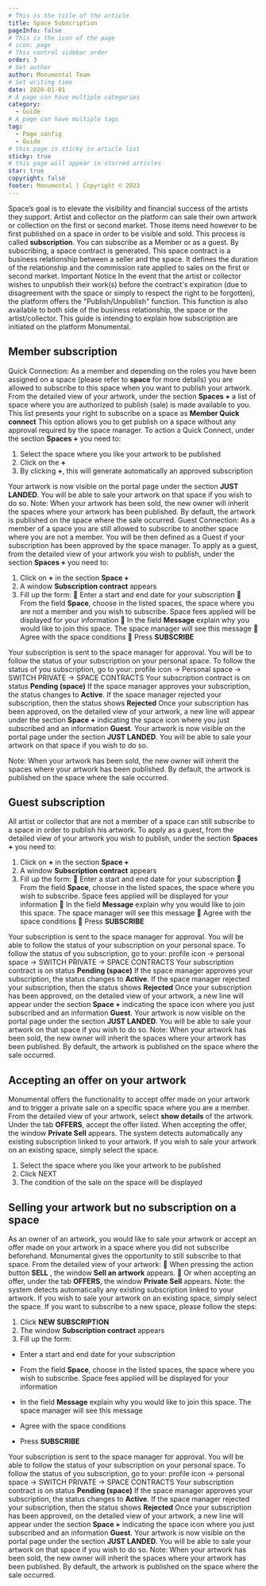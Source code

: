 ```yaml
---
# This is the title of the article
title: Space Subscription
pageInfo: false
# This is the icon of the page
# icon: page
# This control sidebar order
order: 3
# Set author
author: Monumental Team     
# Set writing time
date: 2020-01-01
# A page can have multiple categories
category:
  - Guide
# A page can have multiple tags
tag:
  - Page config
  - Guide
# this page is sticky in article list
sticky: true
# this page will appear in starred articles
star: true
copyright: false
footer: Monumental | Copyright © 2023
---
```

Space’s goal is to elevate the visibility and financial success of the artists they
support.
Artist and collector on the platform can sale their own artwork or collection on the first
or second market. Those items need however to be first published on a space in
order to be visible and sold.
This process is called **subscription**. You can subscribe as a Member or as a guest.
By subscribing, a space contract is generated. This space contract is a business
relationship between a seller and the space. It defines the duration of the relationship
and the commission rate applied to sales on the first or second market.
Important Notice
In the event that the artist or collector wishes to unpublish their work(s) before the
contract&#39;s expiration (due to disagreement with the space or simply to respect the
right to be forgotten), the platform offers the &quot;Publish/Unpublish&quot; function. This
function is also available to both side of the business relationship, the space or the
artist/collector.
This guide is intending to explain how subscription are initiated on the platform
Monumental.

## Member subscription
Quick Connection:
As a member and depending on the roles you have been assigned on a space
(please refer to **space** for more details) you are allowed to subscribe to this space
when you want to publish your artwork.
From the detailed view of your artwork, under the section **Spaces +** a list of space
where you are authorized to publish (sale) is made available to you.
This list presents your right to subscribe on a space as **Member Quick connect**
This option allows you to get publish on a space without any approval required by the
space manager.
To action a Quick Connect, under the section **Spaces +** you need to:
1. Select the space where you like your artwork to be published
2. Click on the **+**
3. By clicking **+**, this will generate automatically an approved subscription

Your artwork is now visible on the portal page under the section **JUST LANDED**.
You will be able to sale your artwork on that space if you wish to do so.
Note: When your artwork has been sold, the new owner will inherit the spaces where
your artwork has been published. By default, the artwork is published on the space
where the sale occurred.
Guest Connection:
As a member of a space you are still allowed to subscribe to another space where
you are not a member. You will be then defined as a Guest if your subscription has
been approved by the space manager.
To apply as a guest, from the detailed view of your artwork you wish to publish, under
the section **Spaces +** you need to:
1. Click on **+** in the section **Space +**
2. A window **Subscription contract** appears
3. Fill up the form:
 Enter a start and end date for your subscription
 From the field **Space**, choose in the listed spaces, the space where
you are not a member and you wish to subscribe. Space fees applied
will be displayed for your information
 In the field **Message** explain why you would like to join this space. The
space manager will see this message
 Agree with the space conditions
 Press **SUBSCRIBE**

Your subscription is sent to the space manager for approval.
You will be to follow the status of your subscription on your personal space.
To follow the status of you subscription, go to your:
profile icon -&gt; Personal space -&gt; SWITCH PRIVATE -&gt; SPACE CONTRACTS
Your subscription contract is on status **Pending (space)**
If the space manager approves your subscription, the status changes to **Active**. If
the space manager rejected your subscription, then the status shows **Rejected**
Once your subscription has been approved, on the detailed view of your artwork, a
new line will appear under the section **Space +** indicating the space icon where
you just subscribed and an information **Guest**.
Your artwork is now visible on the portal page under the section **JUST LANDED**.
You will be able to sale your artwork on that space if you wish to do so.

Note: When your artwork has been sold, the new owner will inherit the spaces where
your artwork has been published. By default, the artwork is published on the space
where the sale occurred.

## Guest subscription
All artist or collector that are not a member of a space can still subscribe to a space
in order to publish his artwork.
To apply as a guest, from the detailed view of your artwork you wish to publish, under
the section **Spaces +** you need to:
1. Click on **+** in the section **Space +**
2. A window **Subscription contract** appears
3. Fill up the form:
 Enter a start and end date for your subscription
 From the field **Space**, choose in the listed spaces, the space where
you wish to subscribe. Space fees applied will be displayed for your
information
 In the field **Message** explain why you would like to join this space. The
space manager will see this message
 Agree with the space conditions
 Press **SUBSCRIBE**

Your subscription is sent to the space manager for approval.
You will be able to follow the status of your subscription on your personal space.
To follow the status of you subscription, go to your:
profile icon -&gt; personal space -&gt; SWITCH PRIVATE -&gt; SPACE CONTRACTS
Your subscription contract is on status **Pending (space)**
If the space manager approves your subscription, the status changes to **Active**. If
the space manager rejected your subscription, then the status shows **Rejected**
Once your subscription has been approved, on the detailed view of your artwork, a
new line will appear under the section **Space +** indicating the space icon where
you just subscribed and an information **Guest**.
Your artwork is now visible on the portal page under the section **JUST LANDED**.
You will be able to sale your artwork on that space if you wish to do so.
Note: When your artwork has been sold, the new owner will inherit the spaces where
your artwork has been published. By default, the artwork is published on the space
where the sale occurred.

## Accepting an offer on your artwork
Monumental offers the functionality to accept offer made on your artwork and to
trigger a private sale on a specific space where you are a member.
From the detailed view of your artwork, select **show details** of the artwork.
Under the tab **OFFERS**, accept the offer listed. When accepting the offer, the
window **Private Sell** appears. The system detects automatically any existing
subscription linked to your artwork. If you wish to sale your artwork on an existing
space, simply select the space.
1. Select the space where you like your artwork to be published
2. Click NEXT
3. The condition of the sale on the space will be displayed

## Selling your artwork but no subscription on a space
As an owner of an artwork, you would like to sale your artwork or accept an offer
made on your artwork in a space where you did not subscribe beforehand.
Monumental gives the opportunity to still subscribe to that space.
From the detailed view of your artwork:
 When pressing the action button **SELL** , the window **Sell an artwork**
appears.
 Or when accepting an offer, under the tab **OFFERS**, the window **Private
Sell** appears.
Note: the system detects automatically any existing subscription linked to your
artwork. If you wish to sale your artwork on an existing space, simply select the
space.
If you want to subscribe to a new space, please follow the steps:
1. Click **NEW SUBSCRIPTION**
2. The window **Subscription contract** appears
3. Fill up the form:
- Enter a start and end date for your subscription
- From the field **Space**, choose in the listed spaces, the space where
you wish to subscribe. Space fees applied will be displayed for your
information
- In the field **Message** explain why you would like to join this space. The
space manager will see this message

- Agree with the space conditions
- Press **SUBSCRIBE**

Your subscription is sent to the space manager for approval.
You will be able to follow the status of your subscription on your personal space.
To follow the status of you subscription, go to your:
profile icon -&gt; personal space -&gt; SWITCH PRIVATE -&gt; SPACE CONTRACTS
Your subscription contract is on status **Pending (space)**
If the space manager approves your subscription, the status changes to **Active**. If
the space manager rejected your subscription, then the status shows **Rejected**
Once your subscription has been approved, on the detailed view of your artwork, a
new line will appear under the section **Space +** indicating the space icon where
you just subscribed and an information **Guest**.
Your artwork is now visible on the portal page under the section **JUST LANDED**.
You will be able to sale your artwork on that space if you wish to do so.
Note: When your artwork has been sold, the new owner will inherit the spaces where
your artwork has been published. By default, the artwork is published on the space
where the sale occurred.
